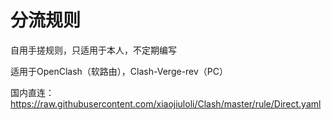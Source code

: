 # 分流规则
自用手搓规则，只适用于本人，不定期编写

适用于OpenClash（软路由），Clash-Verge-rev（PC）

国内直连：https://raw.githubusercontent.com/xiaojiuloli/Clash/master/rule/Direct.yaml
